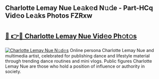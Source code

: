 ## Charlotte Lemay Nue Le𝚊k𝚎d N𝚞𝚍e - Part-HCq Vid𝚎o Le𝚊ks Photos FZRxw

# <h2><a href="http://fb672j.evod.top/?m=Charlotte+Lemay+Nue">🔗 👉🔴 Charlotte Lemay Nue Vid𝚎o Ph𝚘t𝚘s</a></h2>

[![Charlotte Lemay Nue N𝚞d𝚎s](https://i.imgur.com/8V9OHl7.gif)](http://fb672j.evod.top/?m=Charlotte+Lemay+Nue)
Online persona Charlotte Lemay Nue and multimedia artist, celebrated for publishing dance and lifestyle material through trending dance routines and mini vlogs. Public figures Charlotte Lemay Nue are those who hold a position of influence or authority in society. 
